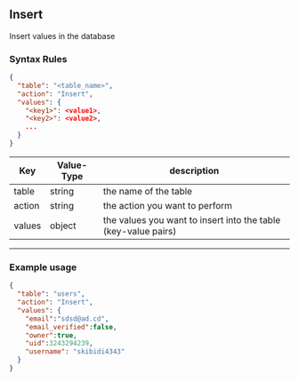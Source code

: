 ## Insert
Insert values in the database
### Syntax Rules
```json
{
  "table": "<table_name>",
  "action": "Insert",
  "values": {
    "<key1>": <value1>,
    "<key2>": <value2>,
    ...
  }
}
```
| Key | Value-Type | description |
|-----|------------|-------------|
| table | string | the name of the table |
| action | string | the action you want to perform |
| values | object | the values you want to insert into the table (key-value pairs)

---
### Example usage
```json
{
  "table": "users",
  "action": "Insert",
  "values": {
    "email":"sdsd@ad.cd",
    "email_verified":false,
    "owner":true,
    "uid":3243294239,
    "username": "skibidi4343"
  }
}
```
